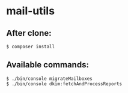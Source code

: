 # mail-utils

## After clone:
```
$ composer install
```

## Available commands:
```
$ ./bin/console migrateMailboxes
$ ./bin/console dkim:fetchAndProcessReports
```
